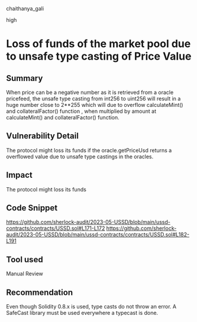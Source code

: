 chaithanya_gali

high

# Loss of funds of the market pool due to unsafe type casting of Price Value

## Summary
When price can be a negative number as it is retrieved from a oracle pricefeed, the unsafe type casting from int256 to uint256 will result in a huge number close to 2**255 which will due to overflow calculateMint() and collateralFactor() function , when multiplied by amount at calculateMint() and collateralFactor()  function.

## Vulnerability Detail
The protocol might loss its funds if the oracle.getPriceUsd returns a overflowed value due to unsafe type castings in the oracles.

## Impact
The protocol might loss its funds

## Code Snippet
https://github.com/sherlock-audit/2023-05-USSD/blob/main/ussd-contracts/contracts/USSD.sol#L171-L172
https://github.com/sherlock-audit/2023-05-USSD/blob/main/ussd-contracts/contracts/USSD.sol#L182-L191

## Tool used
Manual Review

## Recommendation
Even though Solidity 0.8.x is used, type casts do not throw an error.
A SafeCast library must be used everywhere a typecast is done.
